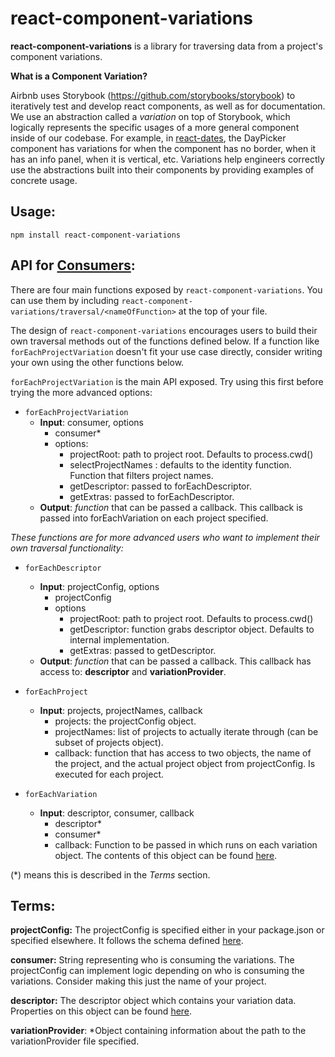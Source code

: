 # react-component-variations

**react-component-variations** is a library for traversing data from a project's component variations.

**What is a Component Variation?**


Airbnb uses Storybook (https://github.com/storybooks/storybook) to iteratively test and develop react components, as well as for documentation. We use an abstraction called a *variation* on top of Storybook, which logically represents the specific usages of a more general component inside of our codebase. For example, in [react-dates](http://airbnb.io/react-dates/?selectedKind=DayPicker&selectedStory=default&full=0&addons=1&stories=1&panelRight=0&addonPanel=storybook%2Factions%2Factions-panel), the DayPicker component has variations for when the component has no border, when it has an info panel, when it is vertical, etc. Variations help engineers correctly use the abstractions built into their components by providing examples of concrete usage.

## Usage:

`npm install react-component-variations`

## API for [Consumers](#consumer):

There are four main functions exposed by `react-component-variations`. You can use them by including `react-component-variations/traversal/<nameOfFunction>` at the top of your file.

The design of `react-component-variations` encourages users to build their own traversal methods out of the functions defined below. If a function like `forEachProjectVariation` doesn't fit your use case directly, consider writing your own using the other functions below.

`forEachProjectVariation` is the main API exposed. Try using this first before trying the more advanced options:

* `forEachProjectVariation`
    * **Input**: consumer, options
        * consumer*
        * options:
            * projectRoot: path to project root. Defaults to process.cwd()
            * selectProjectNames : defaults to the identity function. Function that filters project names.
            * getDescriptor: passed to forEachDescriptor.
            * getExtras: passed to forEachDescriptor.
    * **Output**:
      *function* that can be passed a callback. This callback is passed into forEachVariation on each project specified.

*These functions are for more advanced users who want to implement their own traversal functionality:*

* `forEachDescriptor`
    * **Input**: projectConfig, options
        * projectConfig
        * options
            * projectRoot: path to project root. Defaults to process.cwd()
            * getDescriptor: function grabs descriptor object. Defaults to internal implementation.
            * getExtras: passed to getDescriptor.
    * **Output**: *function* that can be passed a callback. This callback has access to:
          **descriptor** and **variationProvider**.
* `forEachProject`
    * **Input**: projects, projectNames, callback
        * projects: the projectConfig object.
        * projectNames: list of projects to actually iterate through (can be subset of projects object).
        * callback: function that has access to two objects, the name of the project, and the actual project object from projectConfig. Is executed for each project.

* `forEachVariation`
    * **Input**: descriptor, consumer, callback
        * descriptor*
        * consumer*
        * callback: Function to be passed in which runs on each variation object. The contents of this object can be found [here](https://github.com/airbnb/react-component-variations/blob/85c463f32b869700598082b40d4c283a5b01efd8/src/traversal/forEachVariation.js#L50).

(*) means this is described in the *Terms* section.

## Terms:

**projectConfig:**
The projectConfig is specified either in your package.json or specified elsewhere. It follows the schema defined [here](https://github.com/airbnb/react-component-variations/blob/master/src/projectConfig.js).

**consumer:**
String representing who is consuming the variations. The projectConfig can implement logic depending on who is consuming the variations. Consider making this just the name of your project.

**descriptor:**
The descriptor object which contains your variation data. Properties on this object can be found [here](https://github.com/airbnb/react-component-variations/blob/85c463f32b869700598082b40d4c283a5b01efd8/src/traversal/forEachVariation.js#L9).

**variationProvider**:
*Object containing information about the path to the variationProvider file specified.
